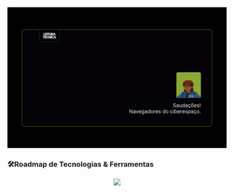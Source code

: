 <div align="center">
  <img src="Card_Arlete_D_Lira.svg" /><br/>

</div>


### 🛠️Roadmap de Tecnologias & Ferramentas
<div align="center">
  <img src="https://skillicons.dev/icons?i=html,css,js,java,python,cs,mysql,linux,windows,postegree" /><br/>

</div>
